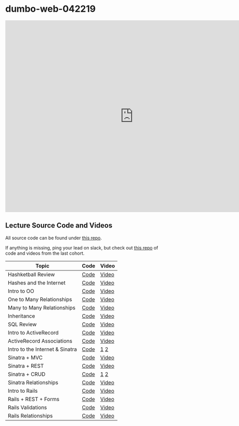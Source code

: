 # dumbo-web-042219
<iframe src="https://calendar.google.com/calendar/embed?src=flatironschool.com_8ih4tr73u41emo8udggc3l57ks%40group.calendar.google.com&ctz=America%2FNew_York" style="border: 0" width="800" height="600" frameborder="0" scrolling="no"></iframe>

## Lecture Source Code and Videos

All source code can be found under [this repo](https://github.com/learn-co-students/dumbo-web-042219/).

If anything is missing, ping your lead on slack, but check out [this repo](https://github.com/learn-co-curriculum/dumbo-web-040119/) of code and videos from the last cohort.

| **Topic**                  | **Code**                               | **Video**                        |
| -------------------------- | -------------------------------------  | ----------------------------     |
| Hashketball Review         | [Code][hashketball-code]               | [Video][hashketball-vid]         |
| Hashes and the Internet    | [Code][hashes-internet-code]           | [Video][hashes-internet-video]   |
| Intro to OO                | [Code][intro-oo-code]                  | [Video][intro-oo-video]          |
| One to Many Relationships  | [Code][one-many-code]                  | [Video][one-many-video]          |
| Many to Many Relationships | [Code][many-many-code]                 | [Video][many-many-video]         |
| Inheritance                | [Code][inheritance-code]               | [Video][inheritance-video]       |
| SQL Review                 | [Code][sql-review-code]                | [Video][sql-review-video]        |
| Intro to ActiveRecord      | [Code][intro-ar-code]                  | [Video][intro-ar-video]          |
| ActiveRecord Associations  | [Code][ar-associations-code]           | [Video][ar-associations-video]   |
| Intro to the Internet & Sinatra | [Code][internet-sinatra-code] | [1][internet-sinatra-video1] [2][internet-sinatra-video2] |
| Sinatra + MVC              | [Code][sinatra-mvc-code]               | [Video][sinatra-mvc-video]       |
| Sinatra + REST             | [Code][sinatra-rest-code]              | [Video][sinatra-rest-video]      |
| Sinatra + CRUD             | [Code][sinatra-crud-code]              | [1][sinatra-crud-video1] [2][sinatra-crud-video2] |
| Sinatra Relationships      | [Code][sinatra-rel-code]               | [Video][sinatra-rel-video]       |
| Intro to Rails             | [Code][intro-rails-code]               | [Video][intro-rails-video]       |
| Rails + REST + Forms       | [Code][rails-rest-forms-code]          | [Video][rails-rest-forms-video]  |
| Rails Validations          | [Code][rails-validations-code]         | [Video][rails-validations-video] |
| Rails Relationships        | [Code][rails-rel-code]                 | [Video][rails-rel-video]         |


[hashketball-vid]: http://youtu.be/z1QM8u5SdDw
[hashketball-code]: https://github.com/learn-co-students/dumbo-web-042219/tree/master/01-hashketball-review

[hashes-internet-code]: https://github.com/learn-co-students/dumbo-web-042219/tree/master/02-hashes-internet
[hashes-internet-video]: https://youtu.be/ivpBQkmqQ7w

[intro-oo-code]: https://github.com/learn-co-students/dumbo-web-042219/tree/master/03-OO
[intro-oo-video]: http://youtu.be/1DM49yz9uIw

[one-many-code]: https://github.com/learn-co-students/dumbo-web-042219/tree/master/04-one-to-many/
[one-many-video]: http://youtu.be/hBFW3VPhsd8

[many-many-code]: https://github.com/learn-co-students/dumbo-web-042219/tree/master/05-many-to-many/
[many-many-video]: http://youtu.be/w6dCFxw2BEk

[inheritance-code]: https://github.com/learn-co-students/dumbo-web-042219/tree/master/06-inheritance/
[inheritance-video]: http://youtu.be/4ub319IsCAQ

[sql-review-code]: https://github.com/learn-co-students/dumbo-web-042219/tree/master/07-sql-review/
[sql-review-video]: http://youtu.be/ekySk63uLHs

[intro-ar-code]: https://github.com/learn-co-students/dumbo-web-042219/tree/master/08-active-record-intro/
[intro-ar-video]: http://youtu.be/So8b6-Zti8A

[ar-associations-code]: https://github.com/learn-co-students/dumbo-web-042219/tree/master/09-ar-associations/
[ar-associations-video]: http://youtu.be/uf2JlDoSJnQ

[internet-sinatra-code]: https://github.com/learn-co-students/dumbo-web-042219/tree/master/09-intro-sinatra-internet
[internet-sinatra-video1]: https://youtu.be/wZ81Iqvs2Yc
[internet-sinatra-video2]: https://youtu.be/OT_bNoWAoQw

[sinatra-mvc-code]: https://github.com/learn-co-students/dumbo-web-042219/tree/master/10-sinatra-mvc
[sinatra-mvc-video]: https://youtu.be/k_fP3hFyWIQ

[sinatra-rest-code]: https://github.com/learn-co-students/dumbo-web-042219/tree/master/11-sinatra-rest/students
[sinatra-rest-video]: https://youtu.be/nP-JFqe8SLg

[sinatra-crud-code]: https://github.com/learn-co-students/dumbo-web-042219/tree/master/11-sinatra-rest/students
[sinatra-crud-video1]: https://youtu.be/ZlXd-1by1MA
[sinatra-crud-video2]: https://youtu.be/wrRP2Pa0lCE

[sinatra-rel-code]: https://github.com/learn-co-students/dumbo-web-042219/tree/master/12-sinatra-relationships/students
[sinatra-rel-video]: https://youtu.be/LdcqIZvGU5Y

[intro-rails-code]: https://github.com/learn-co-students/dumbo-web-042219/tree/master/13-intro-to-rails
[intro-rails-video]:  https://youtu.be/Z16cCZF7pho

[rails-rest-forms-code]: https://github.com/learn-co-students/dumbo-web-042219/tree/master/14-rails-rest-forms
[rails-rest-forms-video]:  https://youtu.be/euNdlTiMiXU

[rails-validations-code]: https://github.com/learn-co-students/dumbo-web-042219/tree/master/15-rails-validations
[rails-validations-video]:  https://youtu.be/5O93vc8QRCc

[rails-rel-code]: https://github.com/learn-co-students/dumbo-web-042219/tree/master/16-rails-associations
[rails-rel-video]:  https://youtu.be/dKSQGCkH3xg

